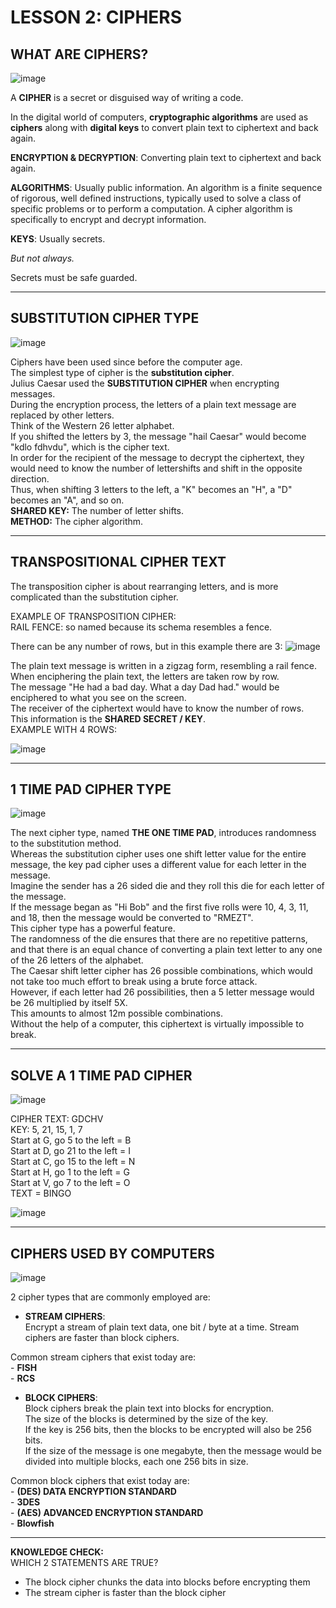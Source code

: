   # LESSON 2: CIPHERS #

## WHAT ARE CIPHERS?   

![image](https://github.com/user-attachments/assets/906fa16a-e3b0-4440-843e-9f20c411615a)


A **CIPHER** is a secret or disguised way of writing a code.   

In the digital world of computers, **cryptographic algorithms** are used as **ciphers** along with **digital keys** to convert plain text to ciphertext and back again.     

**ENCRYPTION & DECRYPTION**: Converting plain text to ciphertext and back again.  

**ALGORITHMS**: Usually public information. An algorithm is a finite sequence of rigorous, well defined instructions, typically used to solve a class of specific problems or to perform a computation. A cipher algorithm is specifically to encrypt and decrypt information. 

**KEYS**: Usually secrets.  

*But not always.*  

Secrets must be safe guarded.  

---

## SUBSTITUTION CIPHER TYPE

![image](https://github.com/user-attachments/assets/1479bcd8-7e9e-48b8-af11-8c6628692f5a)

Ciphers have been used since before the computer age.  
The simplest type of cipher is the **substitution cipher**.  
Julius Caesar used the **SUBSTITUTION CIPHER** when encrypting messages.   
During the encryption process, the letters of a plain text message are replaced by other letters.   
Think of the Western 26 letter alphabet.   
If you shifted the letters by 3, the message "hail Caesar" would become "kdlo fdhvdu", which is the cipher text.  
In order for the recipient of the message to decrypt the ciphertext, they would need to know the number of lettershifts and shift in the opposite direction.   
Thus, when shifting 3 letters to the left, a "K" becomes an "H", a "D" becomes an "A", and so on.   
**SHARED KEY:** The number of letter shifts.  
**METHOD:** The cipher algorithm.   

---

## TRANSPOSITIONAL CIPHER TEXT ##  

The transposition cipher is about rearranging letters, and is more complicated than the substitution cipher.  
  
EXAMPLE OF TRANSPOSITION CIPHER:   
    RAIL FENCE: so named because its schema resembles a fence.  
      
There can be any number of rows, but in this example there are 3:
![image](https://github.com/user-attachments/assets/6347d2db-91d5-4542-9d21-4daa091a2b55)

The plain text message is written in a zigzag form, resembling a rail fence.   
When enciphering the plain text, the letters are taken row by row.  
The message "He had a bad day. What a day Dad had." would be enciphered to what you see on the screen.  
The receiver of the ciphertext would have to know the number of rows.   
This information is the **SHARED SECRET / KEY**.  
EXAMPLE WITH 4 ROWS:  

![image](https://github.com/user-attachments/assets/4ff177a1-266e-44d5-9c5d-c2da532e6ea6)

---

## 1 TIME PAD CIPHER TYPE ##  

![image](https://github.com/user-attachments/assets/60422cc3-856a-4498-b786-ea758d3cc9cb)
  
The next cipher type, named **THE ONE TIME PAD**, introduces randomness to the substitution method.  
Whereas the substitution cipher uses one shift letter value for the entire message, the key pad cipher uses a different value for each letter in the message.  
Imagine the sender has a 26 sided die and they roll this die for each letter of the message.   
If the message began as "Hi Bob" and the first five rolls were 10, 4, 3, 11, and 18, then the message would be converted to "RMEZT".  
This cipher type has a powerful feature.   
The randomness of the die ensures that there are no repetitive patterns, and that there is an equal chance of converting a plain text letter to any one of the 26 letters of the alphabet.  
The Caesar shift letter cipher has 26 possible combinations, which would not take too much effort to break using a brute force attack.    
However, if each letter had 26 possibilities, then a 5 letter message would be 26 multiplied by itself 5X.   
This amounts to almost 12m possible combinations.  
Without the help of a computer, this ciphertext is virtually impossible to break.  

---

## SOLVE A 1 TIME PAD CIPHER ##
![image](https://github.com/user-attachments/assets/d7c3d4f7-db23-4e19-902d-f629dd7344e1)

CIPHER TEXT: GDCHV  
KEY: 5, 21, 15, 1, 7  
Start at G, go 5 to the left = B  
Start at D, go 21 to the left = I  
Start at C, go 15 to the left = N  
Start at H, go 1 to the left = G  
Start at V, go 7 to the left = O  
TEXT = BINGO  

![image](https://github.com/user-attachments/assets/e4cfe055-b682-465a-b620-e3de4b393695)

---

## CIPHERS USED BY COMPUTERS ##

![image](https://github.com/user-attachments/assets/bf7da08a-fd90-4ceb-9d11-9451bd16e1eb)


2 cipher types that are commonly employed are:  

- **STREAM CIPHERS**:  
Encrypt a stream of plain text data, one bit / byte at a time. Stream ciphers are faster than block ciphers.  
    
Common stream ciphers that exist today are:  
    - **FISH**   
    - **RCS**  
     
- **BLOCK CIPHERS**:   
Block ciphers break the plain text into blocks for encryption.  
The size of the blocks is determined by the size of the key.  
If the key is 256 bits, then the blocks to be encrypted will also be 256 bits.    
If the size of the message is one megabyte, then the message would be divided into multiple blocks, each one 256 bits in size.    
    
Common block ciphers that exist today are:  
    - **(DES) DATA ENCRYPTION STANDARD**  
    - **3DES**  
    - **(AES) ADVANCED ENCRYPTION STANDARD**   
    - **Blowfish**   

---

**KNOWLEDGE CHECK:**  
WHICH 2 STATEMENTS ARE TRUE?  
- The block cipher chunks the data into blocks before encrypting them
- The stream cipher is faster than the block cipher
